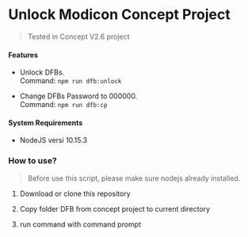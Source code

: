 # Unlock Modicon Concept Project

> Tested in Concept V2.6 project

#### Features

* Unlock DFBs.  
Command: ``` npm run dfb:unlock ```

* Change DFBs Password to 000000.  
Command: ``` npm run dfb:cp ```

#### System Requirements

* NodeJS versi 10.15.3

### How to use?

> Before use this script, please make sure nodejs already installed.

1. Download or clone this repository

2. Copy folder DFB from concept project to current directory

3. run command with command prompt
